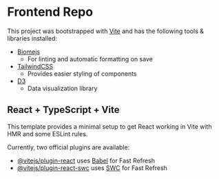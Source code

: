 # Frontend Repo

This project was bootstrapped with [Vite](https://vitejs.dev/) and has the following tools & libraries installed:

- [Biomejs](https://biomejs.dev/)
  - For linting and automatic formatting on save
- [TailwindCSS](https://tailwindcss.com/)
  - Provides easier styling of components
- [D3](https://d3js.org/)
  - Data visualization library

## React + TypeScript + Vite

This template provides a minimal setup to get React working in Vite with HMR and some ESLint rules.

Currently, two official plugins are available:

- [@vitejs/plugin-react](https://github.com/vitejs/vite-plugin-react/blob/main/packages/plugin-react/README.md) uses [Babel](https://babeljs.io/) for Fast Refresh
- [@vitejs/plugin-react-swc](https://github.com/vitejs/vite-plugin-react-swc) uses [SWC](https://swc.rs/) for Fast Refresh

